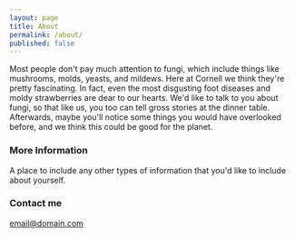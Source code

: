 ```yaml
---
layout: page
title: About
permalink: /about/
published: false
---
```


Most people don't pay much attention to fungi, which include things like mushrooms, molds, yeasts, and mildews. Here at Cornell we think they're pretty fascinating. In fact, even the most disgusting foot diseases and moldy strawberries are dear to our hearts. We'd like to talk to you about fungi, so that like us, you too can tell gross stories at the dinner table. Afterwards, maybe you'll notice some things you would have overlooked before, and we think this could be good for the planet.

### More Information

A place to include any other types of information that you'd like to include about yourself.

### Contact me

[email@domain.com](mailto:email@domain.com)
